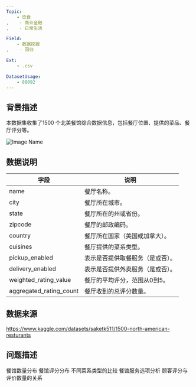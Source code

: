```yaml
---
Topic:
    - 饮食
,    - 商业金融
,    - 日常生活

Field:
    - 数据挖掘
,    - 回归

Ext:
    - .csv

DatasetUsage:
    - 88092
---
```


## **背景描述**
本数据集收集了1500 个北美餐馆综合数据信息，包括餐厅位置、提供的菜品、餐厅评分等。

![Image Name](https://cdn.kesci.com/upload/image/s9av02ycpj.png?imageView2/0/w/640/h/640)

## **数据说明**
| 字段                    | 说明                                       |
|-------------------------|--------------------------------------------|
| name                    | 餐厅名称。                                  |
| city                    | 餐厅所在城市。                             |
| state                   | 餐厅所在的州或省份。                        |
| zipcode                 | 餐厅的邮政编码。                           |
| country                 | 餐厅所在国家（美国或加拿大）。             |
| cuisines                | 餐厅提供的菜系类型。                       |
| pickup_enabled          | 表示是否提供取餐服务（是或否）。           |
| delivery_enabled        | 表示是否提供外卖服务（是或否）。           |
| weighted_rating_value   | 餐厅的平均评分，范围从0到5。             |
| aggregated_rating_count | 餐厅收到的总评分数量。                     |

## **数据来源**
https://www.kaggle.com/datasets/saketk511/1500-north-american-resturants

## **问题描述**
餐馆数量分布
餐馆评分分布
不同菜系类型的比较
餐馆服务选项分析
顾客评分与评价数量的关系